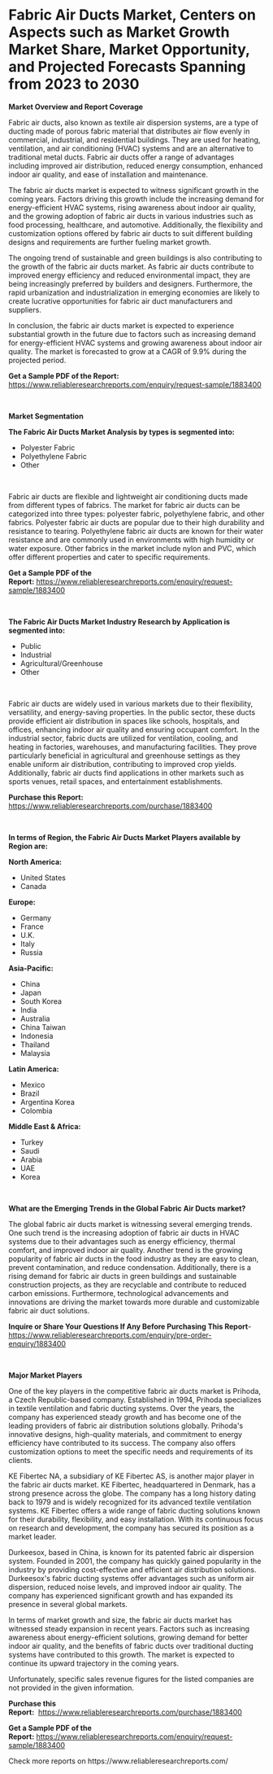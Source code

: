 <p><h1>Fabric Air Ducts Market, Centers on Aspects such as Market Growth Market Share, Market Opportunity, and Projected Forecasts Spanning from 2023 to 2030</h1></p><p><strong>Market Overview and Report Coverage</strong></p>
<p><p>Fabric air ducts, also known as textile air dispersion systems, are a type of ducting made of porous fabric material that distributes air flow evenly in commercial, industrial, and residential buildings. They are used for heating, ventilation, and air conditioning (HVAC) systems and are an alternative to traditional metal ducts. Fabric air ducts offer a range of advantages including improved air distribution, reduced energy consumption, enhanced indoor air quality, and ease of installation and maintenance.</p><p>The fabric air ducts market is expected to witness significant growth in the coming years. Factors driving this growth include the increasing demand for energy-efficient HVAC systems, rising awareness about indoor air quality, and the growing adoption of fabric air ducts in various industries such as food processing, healthcare, and automotive. Additionally, the flexibility and customization options offered by fabric air ducts to suit different building designs and requirements are further fueling market growth.</p><p>The ongoing trend of sustainable and green buildings is also contributing to the growth of the fabric air ducts market. As fabric air ducts contribute to improved energy efficiency and reduced environmental impact, they are being increasingly preferred by builders and designers. Furthermore, the rapid urbanization and industrialization in emerging economies are likely to create lucrative opportunities for fabric air duct manufacturers and suppliers.</p><p>In conclusion, the fabric air ducts market is expected to experience substantial growth in the future due to factors such as increasing demand for energy-efficient HVAC systems and growing awareness about indoor air quality. The market is forecasted to grow at a CAGR of 9.9% during the projected period.</p></p>
<p><strong>Get a Sample PDF of the Report:</strong> <a href="https://www.reliableresearchreports.com/enquiry/request-sample/1883400">https://www.reliableresearchreports.com/enquiry/request-sample/1883400</a></p>
<p>&nbsp;</p>
<p><strong>Market Segmentation</strong></p>
<p><strong>The Fabric Air Ducts Market Analysis by types is segmented into:</strong></p>
<p><ul><li>Polyester Fabric</li><li>Polyethylene Fabric</li><li>Other</li></ul></p>
<p>&nbsp;</p>
<p><p>Fabric air ducts are flexible and lightweight air conditioning ducts made from different types of fabrics. The market for fabric air ducts can be categorized into three types: polyester fabric, polyethylene fabric, and other fabrics. Polyester fabric air ducts are popular due to their high durability and resistance to tearing. Polyethylene fabric air ducts are known for their water resistance and are commonly used in environments with high humidity or water exposure. Other fabrics in the market include nylon and PVC, which offer different properties and cater to specific requirements.</p></p>
<p><strong>Get a Sample PDF of the Report:</strong>&nbsp;<a href="https://www.reliableresearchreports.com/enquiry/request-sample/1883400">https://www.reliableresearchreports.com/enquiry/request-sample/1883400</a></p>
<p>&nbsp;</p>
<p><strong>The Fabric Air Ducts Market Industry Research by Application is segmented into:</strong></p>
<p><ul><li>Public</li><li>Industrial</li><li>Agricultural/Greenhouse</li><li>Other</li></ul></p>
<p>&nbsp;</p>
<p><p>Fabric air ducts are widely used in various markets due to their flexibility, versatility, and energy-saving properties. In the public sector, these ducts provide efficient air distribution in spaces like schools, hospitals, and offices, enhancing indoor air quality and ensuring occupant comfort. In the industrial sector, fabric ducts are utilized for ventilation, cooling, and heating in factories, warehouses, and manufacturing facilities. They prove particularly beneficial in agricultural and greenhouse settings as they enable uniform air distribution, contributing to improved crop yields. Additionally, fabric air ducts find applications in other markets such as sports venues, retail spaces, and entertainment establishments.</p></p>
<p><strong>Purchase this Report:</strong>&nbsp; <a href="https://www.reliableresearchreports.com/purchase/1883400">https://www.reliableresearchreports.com/purchase/1883400</a></p>
<p>&nbsp;</p>
<p><strong>In terms of Region, the Fabric Air Ducts Market Players available by Region are:</strong></p>
<p>
    <p> <strong> North America: </strong>
        <ul>
            <li>United States</li>
            <li>Canada</li>
        </ul>
        </p> 
    <p> <strong> Europe: </strong>
        <ul>
            <li>Germany</li>
            <li>France</li>
            <li>U.K.</li>
            <li>Italy</li>
            <li>Russia</li>
        </ul>
        </p> 
    <p> <strong> Asia-Pacific: </strong>
        <ul>
            <li>China</li>
            <li>Japan</li>
            <li>South Korea</li>
            <li>India</li>
            <li>Australia</li>
            <li>China Taiwan</li>
            <li>Indonesia</li>
            <li>Thailand</li>
            <li>Malaysia</li>
        </ul>
        </p> 
    <p> <strong> Latin America: </strong>
        <ul>
            <li>Mexico</li>
            <li>Brazil</li>
            <li>Argentina Korea</li>
            <li>Colombia</li>
        </ul>
        </p> 
    <p> <strong> Middle East & Africa: </strong>
        <ul>
            <li>Turkey</li>
            <li>Saudi</li>
            <li>Arabia</li>
            <li>UAE</li>
            <li>Korea</li>
        </ul>
    </p>
    </p>
<p>&nbsp;</p>
<p><strong>What are the Emerging Trends in the Global Fabric Air Ducts market?</strong></p>
<p><p>The global fabric air ducts market is witnessing several emerging trends. One such trend is the increasing adoption of fabric air ducts in HVAC systems due to their advantages such as energy efficiency, thermal comfort, and improved indoor air quality. Another trend is the growing popularity of fabric air ducts in the food industry as they are easy to clean, prevent contamination, and reduce condensation. Additionally, there is a rising demand for fabric air ducts in green buildings and sustainable construction projects, as they are recyclable and contribute to reduced carbon emissions. Furthermore, technological advancements and innovations are driving the market towards more durable and customizable fabric air duct solutions.</p></p>
<p><strong>Inquire or Share Your Questions If Any Before Purchasing This Report</strong>- <a href="https://www.reliableresearchreports.com/enquiry/pre-order-enquiry/1883400">https://www.reliableresearchreports.com/enquiry/pre-order-enquiry/1883400</a></p>
<p>&nbsp;</p>
<p><strong>Major Market Players</strong></p>
<p><p>One of the key players in the competitive fabric air ducts market is Prihoda, a Czech Republic-based company. Established in 1994, Prihoda specializes in textile ventilation and fabric ducting systems. Over the years, the company has experienced steady growth and has become one of the leading providers of fabric air distribution solutions globally. Prihoda's innovative designs, high-quality materials, and commitment to energy efficiency have contributed to its success. The company also offers customization options to meet the specific needs and requirements of its clients.</p><p>KE Fibertec NA, a subsidiary of KE Fibertec AS, is another major player in the fabric air ducts market. KE Fibertec, headquartered in Denmark, has a strong presence across the globe. The company has a long history dating back to 1979 and is widely recognized for its advanced textile ventilation systems. KE Fibertec offers a wide range of fabric ducting solutions known for their durability, flexibility, and easy installation. With its continuous focus on research and development, the company has secured its position as a market leader.</p><p>Durkeesox, based in China, is known for its patented fabric air dispersion system. Founded in 2001, the company has quickly gained popularity in the industry by providing cost-effective and efficient air distribution solutions. Durkeesox's fabric ducting systems offer advantages such as uniform air dispersion, reduced noise levels, and improved indoor air quality. The company has experienced significant growth and has expanded its presence in several global markets.</p><p>In terms of market growth and size, the fabric air ducts market has witnessed steady expansion in recent years. Factors such as increasing awareness about energy-efficient solutions, growing demand for better indoor air quality, and the benefits of fabric ducts over traditional ducting systems have contributed to this growth. The market is expected to continue its upward trajectory in the coming years.</p><p>Unfortunately, specific sales revenue figures for the listed companies are not provided in the given information.</p></p>
<p><strong>Purchase this Report:</strong>&nbsp;&nbsp;<a href="https://www.reliableresearchreports.com/purchase/1883400">https://www.reliableresearchreports.com/purchase/1883400</a></p>
<p></p>
<p><strong>Get a Sample PDF of the Report:</strong>&nbsp;<a href="https://www.reliableresearchreports.com/enquiry/request-sample/1883400">https://www.reliableresearchreports.com/enquiry/request-sample/1883400</a></p>
<p>Check more reports on https://www.reliableresearchreports.com/</p>